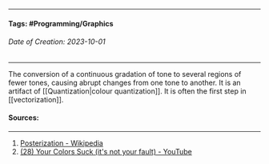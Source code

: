 __________________________________________________________________________
#### **Tags:** #Programming/Graphics 
###### *Date of Creation: 2023-10-01*
__________________________________________________________________________

The conversion of a continuous gradation of tone to several regions of fewer tones, causing abrupt changes from one tone to another. It is an artifact of [[Quantization|colour quantization]]. It is often the first step in [[vectorization]].
#### Sources:
__________________________________________________________________________
1. [Posterization - Wikipedia](https://en.wikipedia.org/wiki/Posterization)
2. [(28) Your Colors Suck (it's not your fault) - YouTube](https://www.youtube.com/watch?v=fv-wlo8yVhk&ab_channel=Acerola)